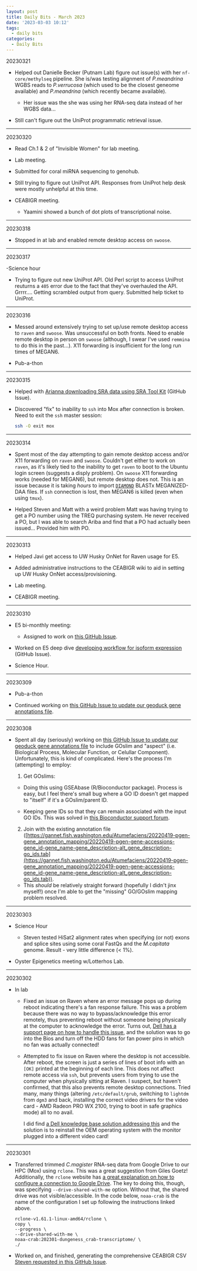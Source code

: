 ```yaml
---
layout: post
title: Daily Bits - March 2023
date: '2023-03-03 10:12'
tags: 
  - daily bits
categories: 
  - Daily Bits
---
```


20230321

- Helped out Danielle Becker (Putnam Lab) figure out issue(s) with her `nf-core/methylseq` pipeline. She is/was testing alignment of _P.meandrina_ WGBS reads to _P.verrucosa_ (which used to be the closest geneome available) and _P.meandrina_ (which recently became available).

  - Her issue was the she was using her RNA-seq data instead of her WGBS data...

- Still can't figure out the UniProt programmatic retrieval issue.

---

20230320

- Read Ch.1 & 2 of "Invisible Women" for lab meeting.

- Lab meeting.

- Submitted for coral miRNA sequencing to genohub.

- Still trying to figure out UniProt API. Responses from UniProt help desk were mostly unhelpful at this time.

- CEABIGR meeting.

  - Yaamini showed a bunch of dot plots of transcriptional noise.

---

20230318

- Stopped in at lab and enabled remote desktop access on `swoose`.

---

20230317

-Science hour

- Trying to figure out new UniProt API. Old Perl script to access UniProt reuturns a `405` error due to the fact that they've overhauled the API. Grrrr.... Getting scrambled output from query. Submitted help ticket to UniProt.

---

20230316

- Messed around extensively trying to set up/use remote desktop access to `raven` and `swoose`. Was unsuccessful on both fronts. Need to enable remote desktop in person on `swoose` (although, I swear I've used `remmina` to do this in the past...). X11 forwarding is insufficient for the long run times of MEGAN6.

- Pub-a-thon

---

20230315

- Helped with [Arianna downloading SRA data using SRA Tool Kit](https://github.com/RobertsLab/resources/issues/1569#issuecomment-1468576816) (GitHub Issue).

- Discovered "fix" to inability to `ssh` into Mox after connection is broken. Need to exit the `ssh` master session:

    ```bash
    ssh -O exit mox
    ```

---

20230314

- Spent most of the day attempting to gain remote desktop access and/or X11 forwarding on `raven` and `swoose`. Couldn't get either to work on `raven`, as it's likely tied to the inability to get `raven` to boot to the Ubuntu login screen (suggests a disply problem). On `swoose` X11 forwarding works (needed for MEGAN6), but remote desktop does not. This is an issue because it is taking _hours_ to import [`DIAMOND`](https://github.com/bbuchfink/diamond) BLASTx MEGANIZED-DAA files. If `ssh` connection is lost, then MEGAN6 is killed (even when using `tmux`).

- Helped Steven and Matt with a weird problem Matt was having trying to get a PO number using the TREQ purchasing system. He never received a PO, but I was able to search Ariba and find that a PO had actually been issued... Provided him with PO.

---

20230313

- Helped Javi get access to UW Husky OnNet for Raven usage for E5.

- Added administrative instructions to the CEABIGR wiki to aid in setting up UW Husky OnNet access/provisioning.

- Lab meeting.

- CEABIGR meeting.

---

20230310

- E5 bi-monthly meeting:

  - Assigned to work on [this GitHub Issue](https://github.com/urol-e5/deep-dive/issues/1).

- Worked on E5 deep dive [developing workflow for isoform expression](https://github.com/urol-e5/deep-dive/issues/1) (GitHub Issue).

- Science Hour.

---

20230309

- Pub-a-thon

- Continued working on [this GitHub Issue to update our geoduck gene annotations file](https://github.com/RobertsLab/resources/issues/1602).

---

20230308

- Spent all day (seriously) working on [this GitHub Issue to update our geoduck gene annotations file](https://github.com/RobertsLab/resources/issues/1602) to include GOslim and "aspect" (i.e. Biological Process, Molecular Function, or Celullar Component). Unfortunately, this is kind of complicated. Here's the process I'm (attempting) to employ:

  1. Get GOslims:

    - Doing this using GSEAbase (R/Bioconductor package). Process is easy, but I feel there's small bug where a GO ID doesn't get mapped to "itself" if it's a GOslim/parent ID.

    - Keeping gene IDs so that they can remain associated with the input GO IDs. This was solved in [this Bioconductor support forum](https://support.bioconductor.org/p/128430/).

  2. Join with the existing annotation file ([https://gannet.fish.washington.edu/Atumefaciens/20220419-pgen-gene_annotation_mapping/20220419-pgen-gene-accessions-gene_id-gene_name-gene_description-alt_gene_description-go_ids.tab](https://gannet.fish.washington.edu/Atumefaciens/20220419-pgen-gene_annotation_mapping/20220419-pgen-gene-accessions-gene_id-gene_name-gene_description-alt_gene_description-go_ids.tab)).

    - This _should_ be relatively straight forward (hopefully I didn't jinx myself!) once I'm able to get the "missing" GO/GOslim mapping problem resolved.

---

20230303

- Science Hour

  - Steven tested HiSat2 alignment rates when specifying (or not) exons and splice sites using some coral FastQs and the _M.capitata_ genome. Result - very little difference (< 1%).

- Oyster Epigenetics meeting w/Lotterhos Lab.

---

20230302

- In lab

  - Fixed an issue on Raven where an error message pops up during reboot indicating there's a fan response failure. This was a problem because there was no way to bypass/acknowledge this error remotely, thus preventing reboot without someone being physically at the computer to acknowledge the error. Turns out, [Dell has a support page on how to handle this issue](https://www.dell.com/support/kbdoc/en-us/000128139/precision-7920-tower-epsa-fan-error-the-fan-failed-to-respond-correctly), and the solution was to go into the Bios and turn off the HDD fans for fan power pins in which no fan was actually connected!

  - Attempted to fix issue on Raven where the desktop is not accessible. After reboot, the screen is just a series of lines of boot info with an `[OK]` printed at the beginning of each line. This does not affect remote access via `ssh`, but prevents users from trying to use the computer when physically sitting at Raven. I suspect, but haven't confirmed, that this also prevents remote desktop connections. Tried many, many things (altering `/etc/default/grub`, switching to `lightdm` from `dgm3` and back, installing the correct video drivers for the video card - AMD Radeon PRO WX 2100, trying to boot in safe graphics mode) all to no avail.

    I did find [a Dell knowledge base solution addressing this](https://www.dell.com/support/kbdoc/en-us/000132211/ubuntu-18-04-fails-to-boot-and-hangs-on-a-black-screen) and the solution is to reinstall the OEM operating system with the monitor plugged into a different video card!

---

20230301

- Transferred trimmed _C.magister_ RNA-seq data from Google Drive to our HPC (Mox) using `rclone`. This was a great suggestion from Giles Goetz! Additionally, the `rclone` website has [a great explanation on how to configure a connection to Google Drive](https://rclone.org/drive/). The key to doing this, though, was specifying `--drive-shared-with-me` option. Without that, the shared drive was not visible/accessible. In the code below, `noaa-crab` is the name of the configuration I set up following the instructions linked above.

    ```shell
    rclone-v1.61.1-linux-amd64/rclone \
    copy \
    --progress \
    --drive-shared-with-me \
    noaa-crab:202301-dungeness_crab-transcriptome/ \
    ./
    ```

- Worked on, and finished, generating the comprehensive CEABIGR CSV [Steven requested in this GitHub Issue](https://github.com/RobertsLab/resources/issues/1566).